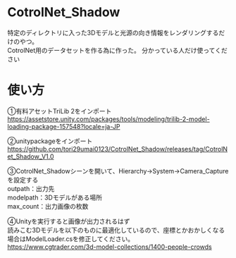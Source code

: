 # CotrolNet_Shadow
特定のディレクトリに入った3Dモデルと光源の向き情報をレンダリングするだけのやつ。<br>
CotrolNet用のデータセットを作る為に作った。
分かっている人だけ使ってください

# 使い方
①有料アセットTriLib 2をインポート<br>
https://assetstore.unity.com/packages/tools/modeling/trilib-2-model-loading-package-157548?locale=ja-JP<br>

②unitypackageをインポート<br>
https://github.com/tori29umai0123/CotrolNet_Shadow/releases/tag/CotrolNet_Shadow_V1.0

③CotrolNet_Shadowシーンを開いて、Hierarchy→System→Camera_Captureを設定する<br>
outpath：出力先<br>
modelpath：3Dモデルがある場所<br>
max_count：出力画像の枚数<br>

④Unityを実行すると画像が出力されるはず<br>
読みこむ3Dモデルを以下のものに最適化しているので、座標とかおかしくなる場合はModelLoader.csを修正してください。<br>
https://www.cgtrader.com/3d-model-collections/1400-people-crowds

